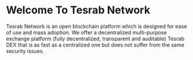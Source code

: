 # Welcome To Tesrab Network

Tesrab Network is an open blockchain platform which is designed for ease of use and mass adoption. We offer a decentralized multi-purpose exchange platform (fully decentralized, transparent and auditable) Tesrab DEX that is as fast as a centralized one but does not suffer from the same security issues. 
